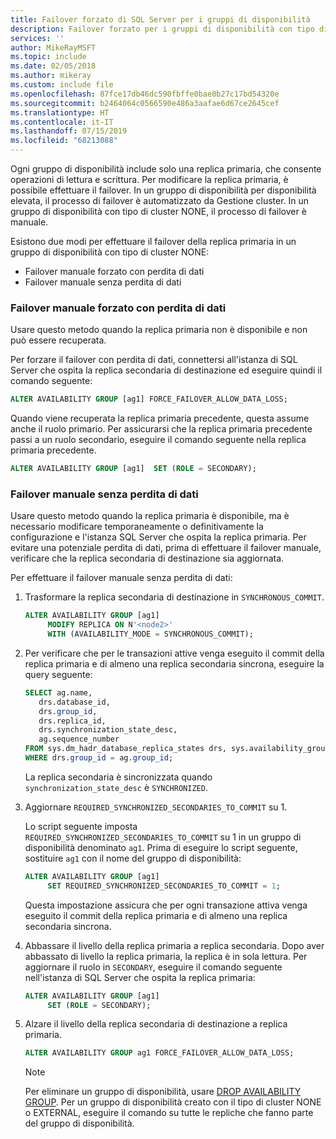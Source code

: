```yaml
---
title: Failover forzato di SQL Server per i gruppi di disponibilità
description: Failover forzato per i gruppi di disponibilità con tipo di cluster NONE
services: ''
author: MikeRayMSFT
ms.topic: include
ms.date: 02/05/2018
ms.author: mikeray
ms.custom: include file
ms.openlocfilehash: 87fce17db46dc590fbffe0bae0b27c17bd54320e
ms.sourcegitcommit: b2464064c0566590e486a3aafae6d67ce2645cef
ms.translationtype: HT
ms.contentlocale: it-IT
ms.lasthandoff: 07/15/2019
ms.locfileid: "68213088"
---
```

Ogni gruppo di disponibilità include solo una replica primaria, che consente operazioni di lettura e scrittura. Per modificare la replica primaria, è possibile effettuare il failover. In un gruppo di disponibilità per disponibilità elevata, il processo di failover è automatizzato da Gestione cluster. In un gruppo di disponibilità con tipo di cluster NONE, il processo di failover è manuale. 

Esistono due modi per effettuare il failover della replica primaria in un gruppo di disponibilità con tipo di cluster NONE:

- Failover manuale forzato con perdita di dati
- Failover manuale senza perdita di dati

### <a name="forced-manual-failover-with-data-loss"></a>Failover manuale forzato con perdita di dati

Usare questo metodo quando la replica primaria non è disponibile e non può essere recuperata. 

Per forzare il failover con perdita di dati, connettersi all'istanza di SQL Server che ospita la replica secondaria di destinazione ed eseguire quindi il comando seguente:

```SQL
ALTER AVAILABILITY GROUP [ag1] FORCE_FAILOVER_ALLOW_DATA_LOSS;
```

Quando viene recuperata la replica primaria precedente, questa assume anche il ruolo primario. Per assicurarsi che la replica primaria precedente passi a un ruolo secondario, eseguire il comando seguente nella replica primaria precedente.

```SQL
ALTER AVAILABILITY GROUP [ag1]  SET (ROLE = SECONDARY);
```

### <a name="manual-failover-without-data-loss"></a>Failover manuale senza perdita di dati

Usare questo metodo quando la replica primaria è disponibile, ma è necessario modificare temporaneamente o definitivamente la configurazione e l'istanza SQL Server che ospita la replica primaria. Per evitare una potenziale perdita di dati, prima di effettuare il failover manuale, verificare che la replica secondaria di destinazione sia aggiornata. 

Per effettuare il failover manuale senza perdita di dati:

1. Trasformare la replica secondaria di destinazione in `SYNCHRONOUS_COMMIT`.

   ```SQL
   ALTER AVAILABILITY GROUP [ag1] 
        MODIFY REPLICA ON N'<node2>' 
        WITH (AVAILABILITY_MODE = SYNCHRONOUS_COMMIT);
   ```

2. Per verificare che per le transazioni attive venga eseguito il commit della replica primaria e di almeno una replica secondaria sincrona, eseguire la query seguente: 

   ```SQL
   SELECT ag.name, 
      drs.database_id, 
      drs.group_id, 
      drs.replica_id, 
      drs.synchronization_state_desc, 
      ag.sequence_number
   FROM sys.dm_hadr_database_replica_states drs, sys.availability_groups ag
   WHERE drs.group_id = ag.group_id; 
   ```

   La replica secondaria è sincronizzata quando `synchronization_state_desc` è `SYNCHRONIZED`.

3. Aggiornare `REQUIRED_SYNCHRONIZED_SECONDARIES_TO_COMMIT` su 1.

   Lo script seguente imposta `REQUIRED_SYNCHRONIZED_SECONDARIES_TO_COMMIT` su 1 in un gruppo di disponibilità denominato `ag1`. Prima di eseguire lo script seguente, sostituire `ag1` con il nome del gruppo di disponibilità:

   ```SQL
   ALTER AVAILABILITY GROUP [ag1] 
        SET REQUIRED_SYNCHRONIZED_SECONDARIES_TO_COMMIT = 1;
   ```

   Questa impostazione assicura che per ogni transazione attiva venga eseguito il commit della replica primaria e di almeno una replica secondaria sincrona. 

4. Abbassare il livello della replica primaria a replica secondaria. Dopo aver abbassato di livello la replica primaria, la replica è in sola lettura. Per aggiornare il ruolo in `SECONDARY`, eseguire il comando seguente nell'istanza di SQL Server che ospita la replica primaria:

   ```SQL
   ALTER AVAILABILITY GROUP [ag1] 
        SET (ROLE = SECONDARY); 
   ```

5. Alzare il livello della replica secondaria di destinazione a replica primaria. 

   ```SQL
   ALTER AVAILABILITY GROUP ag1 FORCE_FAILOVER_ALLOW_DATA_LOSS; 
   ```  

   > [!NOTE] 
   > Per eliminare un gruppo di disponibilità, usare [DROP AVAILABILITY GROUP](https://docs.microsoft.com/sql/t-sql/statements/drop-availability-group-transact-sql). Per un gruppo di disponibilità creato con il tipo di cluster NONE o EXTERNAL, eseguire il comando su tutte le repliche che fanno parte del gruppo di disponibilità.
